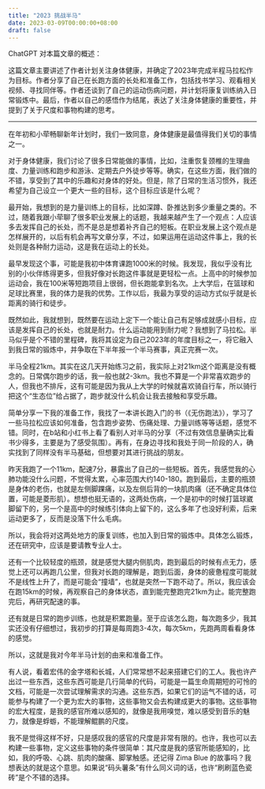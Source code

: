 ```yaml
---
title: "2023 挑战半马"
date: 2023-03-09T00:00:00+08:00
draft: false
---
```


ChatGPT 对本篇文章的概述：

这篇文章主要讲述了作者计划关注身体健康，并确定了2023年完成半程马拉松作为目标。作者分享了自己在长跑方面的长处和准备工作，包括找书学习、观看相关视频、寻找同伴等。作者还谈到了自己的运动伤病问题，并计划将康复训练纳入日常锻炼中。最后，作者以自己的感悟作为结尾，表达了关注身体健康的重要性，并提到了关于尺度和事物构建的思考。

---

在年初和小荦畅聊新年计划时，我们一致同意，身体健康是最值得我们关切的事情之一。

对于身体健康，我们讨论了很多日常能做的事情，比如，注重恢复颈椎的生理曲度、力量训练和跑步和游泳、定期去户外徒步等等。确实，在这些方面，我们做的不错，享受到了其中的乐趣和对身体的好处。但是，除了日常的生活习惯外，我还希望为自己设立一个更大一些的目标，这个目标应该是什么呢？

最开始，我想到的是力量训练上的目标，比如深蹲、卧推达到多少重量之类的。不过，随着我跟小荦聊了很多职业发展上的话题，我越来越产生了一个观点：人应该多去发挥自己的长处，而不是总是想着补齐自己的短板。在职业发展上这个观点是怎样展开的，以后有机会再写文章分享，不过，如果运用在运动这件事上，我的长处则是各种耐力运动，这是我在运动上的长处。

最早发现这个事，可能是我初中体育课跑1000米的时候。我发现，我似乎没有比别的小伙伴练得更多，但我好像对长跑这件事就是更轻松一点。上高中的时候参加运动会，我在100米等短跑项目上很弱，但长跑能拿到名次。上大学后，在篮球和足球比赛里，我的体力是我的优势。工作以后，我最为享受的运动方式似乎就是长距离的骑行和徒步。

既然如此，我就想到，既然要在运动上定下一个能让自己有足够成就感小目标，应该是发挥自己的长处，也就是耐力。什么运动能用到耐力呢？我想到了马拉松。半马似乎是个不错的里程碑，我将其设定为自己2023年的年度目标之一，将它融入到我日常的锻炼中，并争取在下半年报一个半马赛事，真正完赛一次。

半马全程21km。其实在这几天开始练习之前，我实际上对21km这个距离是没有概念的。日常偶尔跑步的话，我一般也就2-3km。我也不算是一个非常喜欢跑步的人，但我也不排斥，这有可能是因为我从上大学的时候就喜欢骑自行车，所以骑行把这个“生态位”给占据了，跑步就没什么机会让我去接触和享受乐趣。

简单分享一下我的准备工作，我找了一本讲长跑入门的书（《无伤跑法》），学习了一些马拉松应该如何准备，包含跑步姿势、伤痛处理、力量训练等等话题，感觉不错。同时，在b站和小红书上看了看别人对半马的分享（不过有效信息量确实比看书少得多，主要是为了感受氛围）。再有，在身边寻找和我处于同一阶段的人，确实找到了同样没有半马基础，但想要对其进行挑战的朋友。

昨天我跑了一个11km，配速7分，暴露出了自己的一些短板。首先，我感觉我的心肺功能没什么问题，不觉得太累，心率范围大约140-180。跑到最后，主要的瓶颈是身体的老伤，也就是左侧脚踝痛，以及左侧后背的一块肌肉痛（还不确定具体位置，可能是菱形肌）。想想也挺无语的，这两处伤病，一个是初中的时候打篮球崴脚留下的，另一个是高中的时候练引体向上留下的，这么多年了也没好利索，后来运动更多了，反而是没落下什么毛病。

所以，我会将对这两处地方的康复训练，也加入到日常的锻炼中。具体怎么锻炼，还在研究中，应该是要请教专业人士。

还有一个比较轻度的瓶颈，就是感觉大腿内侧肌肉，跑到最后的时候有点无力，感觉上还可以再跑几公里，但我对长跑的理解是，跑到后面，身体的疲惫程度可能就不是线性上升了，而是可能会“撞墙”，也就是突然一下跑不动了。所以，我应该会在跑15km的时候，再观察自己的身体状态，直到能完整跑完21km为止。能完整跑完后，再研究配速的事。

还有就是日常的跑步训练，也就是积累跑量。至于应该怎么跑，每次跑多少，我其实还没有仔细想过，我初步的打算是每周跑3-4次，每次5km，先跑两周看看身体的感觉。

所以，这就是我对今年半马计划的由来和准备工作。

有人说，看着宏伟的金字塔和长城，人们常常想不起来搭建它们的工人。我也许产出过一些东西，这些东西可能是几行简单的代码，可能是一篇生命周期短的可怜的文档，可能是一次尝试理解需求的沟通。这些东西，如果它们的运气不错的话，可能参与构建了一个更为宏大的事物，这些事物又会去构建成更大的事物。这些事物的宏大程度，是我的感官所难以感知的，就像是我用嗅觉，难以感受到音乐的魅力，就像是蜉蝣，不能理解鲲鹏的尺度。

我不是觉得这样不好，只是感叹我的感官的尺度是非常有限的。也许，我也可以去构建一些事物，定义这些事物的条件很简单：其尺度是我的感官所能感知的，比如，我的呼吸、心跳、肌肉的酸痛、脚掌触感。还记得 Zima Blue 的故事吗？我想表达的就是这个意思。如果说“码头薯条”有什么同义词的话，也许“刷刷蓝色瓷砖”是个不错的选择。